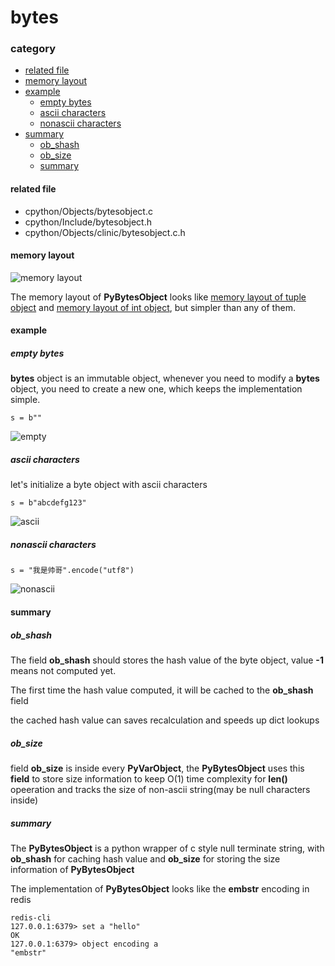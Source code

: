 # bytes

### category

* [related file](#related-file)
* [memory layout](#memory-layout)
* [example](#example)
	* [empty bytes](#empty-bytes)
	* [ascii characters](#ascii-characters)
	* [nonascii characters](#nonascii-characters)
* [summary](#summary)
	* [ob_shash](#ob_shash)
	* [ob_size](#ob_size)
	* [summary](#summary)

#### related file
* cpython/Objects/bytesobject.c
* cpython/Include/bytesobject.h
* cpython/Objects/clinic/bytesobject.c.h

#### memory layout

![memory layout](https://img-blog.csdnimg.cn/20190318160629447.png?x-oss-process=image/watermark,type_ZmFuZ3poZW5naGVpdGk,shadow_10,text_aHR0cHM6Ly9ibG9nLmNzZG4ubmV0L3FxXzMxNzIwMzI5,size_16,color_FFFFFF,t_70)

The memory layout of **PyBytesObject** looks like [memory layout of tuple object](https://github.com/zpoint/Cpython-Internals/blob/master/BasicObject/tuple/tuple.md#memory-layout) and [memory layout of int object](https://github.com/zpoint/Cpython-Internals/blob/master/BasicObject/long/long.md#memory-layout), but simpler than any of them.

#### example

##### empty bytes

**bytes** object is an immutable object, whenever you need to modify a **bytes** object, you need to create a new one, which keeps the implementation simple.

	s = b""

![empty](https://github.com/zpoint/Cpython-Internals/blob/master/BasicObject/bytes/empty.png)

##### ascii characters

let's initialize a byte object with ascii characters

	s = b"abcdefg123"

![ascii](https://github.com/zpoint/Cpython-Internals/blob/master/BasicObject/bytes/ascii.png)

##### nonascii characters

	s = "我是帅哥".encode("utf8")

![nonascii](https://github.com/zpoint/Cpython-Internals/blob/master/BasicObject/bytes/nonascii.png)

#### summary


##### ob_shash


The field **ob_shash** should stores the hash value of the byte object, value **-1** means not computed yet.

The first time the hash value computed, it will be cached to the **ob_shash** field

the cached hash value can saves recalculation and speeds up dict lookups

##### ob_size

field **ob_size** is inside every **PyVarObject**, the **PyBytesObject** uses this **field** to store size information to keep O(1) time complexity for **len()** opeeration and tracks the size of non-ascii string(may be null characters inside)

##### summary

The **PyBytesObject** is a python wrapper of c style null terminate string, with **ob_shash** for caching hash value and **ob_size** for storing the size information of **PyBytesObject**

The implementation of **PyBytesObject** looks like the **embstr** encoding in redis

	redis-cli
    127.0.0.1:6379> set a "hello"
    OK
    127.0.0.1:6379> object encoding a
    "embstr"
